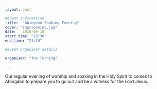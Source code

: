 ```yaml
---
layout: post

#event information
title:  "Abingdon Soaking Evening"
cover: "img/soaking.jpg"
date:   2016-09-18
start_time: "19:30"
end_time: "21:30"

#event organiser details

organiser: "The Turning"

---
```


Our regular evening of worship and soaking in the Holy Spirit to comes to Abingdon to prepare you to go out and be a witness for the Lord Jesus.
